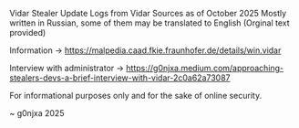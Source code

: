 Vidar Stealer Update Logs from Vidar Sources as of October 2025
Mostly written in Russian, some of them may be translated to English (Orginal text provided)

Information -> https://malpedia.caad.fkie.fraunhofer.de/details/win.vidar

Interview with administrator -> https://g0njxa.medium.com/approaching-stealers-devs-a-brief-interview-with-vidar-2c0a62a73087

For informational purposes only and for the sake of online security.

~ g0njxa 2025
